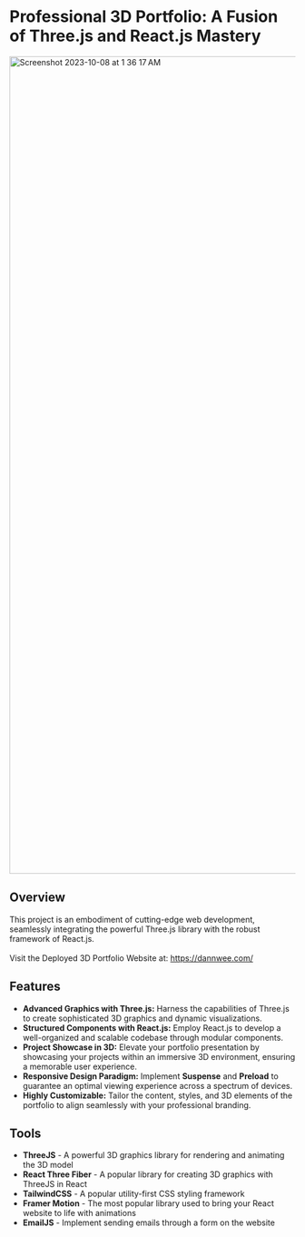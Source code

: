 # Professional 3D Portfolio: A Fusion of Three.js and React.js Mastery
<img width="1440" alt="Screenshot 2023-10-08 at 1 36 17 AM" src="https://github.com/dannweeeee/MyPortfolio/assets/42776950/154087a3-5764-4e3a-8f30-44ce2d26330f">

## Overview

This project is an embodiment of cutting-edge web development, seamlessly integrating the powerful Three.js library with the robust framework of React.js. <br>
<br>
Visit the Deployed 3D Portfolio Website at: https://dannwee.com/

## Features

- **Advanced Graphics with Three.js:** Harness the capabilities of Three.js to create sophisticated 3D graphics and dynamic visualizations.
- **Structured Components with React.js:** Employ React.js to develop a well-organized and scalable codebase through modular components.
- **Project Showcase in 3D:** Elevate your portfolio presentation by showcasing your projects within an immersive 3D environment, ensuring a memorable user experience.
- **Responsive Design Paradigm:** Implement **Suspense** and **Preload** to guarantee an optimal viewing experience across a spectrum of devices.
- **Highly Customizable:** Tailor the content, styles, and 3D elements of the portfolio to align seamlessly with your professional branding.

## Tools
* **ThreeJS** - A powerful 3D graphics library for rendering and animating the 3D model <br>
* **React Three Fiber** - A popular library for creating 3D graphics with ThreeJS in React <br>
* **TailwindCSS** - A popular utility-first CSS styling framework <br>
* **Framer Motion** - The most popular library used to bring your React website to life with animations <br>
* **EmailJS** - Implement sending emails through a form on the website <br>

